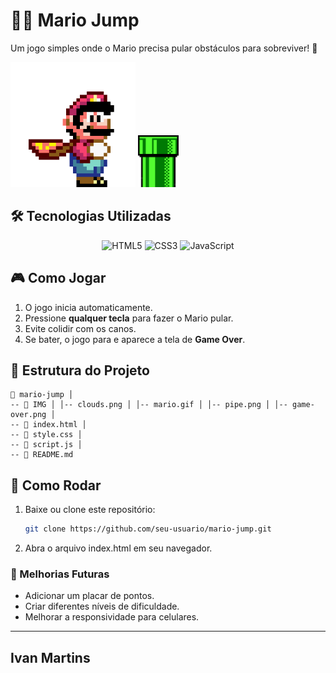 # 🏃‍♂️ Mario Jump

Um jogo simples onde o Mario precisa pular obstáculos para sobreviver! 🚀  

<img src="IMG/mario.gif" alt="Mario Jump Gameplay" width="200"> <img src="IMG/pipe.png " alt="pipe to jump" width="65">

## 🛠️ Tecnologias Utilizadas  

<div align="center">
  <img src="https://cdn.jsdelivr.net/gh/devicons/devicon/icons/html5/html5-original.svg" width="50px" title="HTML5"/>
  <img src="https://cdn.jsdelivr.net/gh/devicons/devicon/icons/css3/css3-original.svg" width="50px" title="CSS3"/>
  <img src="https://cdn.jsdelivr.net/gh/devicons/devicon/icons/javascript/javascript-original.svg" width="50px" title="JavaScript"/>
</div>

## 🎮 Como Jogar  

1. O jogo inicia automaticamente.
2. Pressione **qualquer tecla** para fazer o Mario pular.
3. Evite colidir com os canos.
4. Se bater, o jogo para e aparece a tela de **Game Over**.  

## 📂 Estrutura do Projeto

  ```
📂 mario-jump │
-- 📁 IMG │ │-- clouds.png │ │-- mario.gif │ │-- pipe.png │ │-- game-over.png │
-- 📄 index.html │
-- 📄 style.css │
-- 📄 script.js │
-- 📄 README.md
  ```

## 🚀 Como Rodar  

1. Baixe ou clone este repositório:  
   ```sh
   git clone https://github.com/seu-usuario/mario-jump.git
     ```
2. Abra o arquivo index.html em seu navegador.

### 📌 Melhorias Futuras

- Adicionar um placar de pontos.
- Criar diferentes níveis de dificuldade.
- Melhorar a responsividade para celulares.
  
---
 Ivan Martins
 ---


